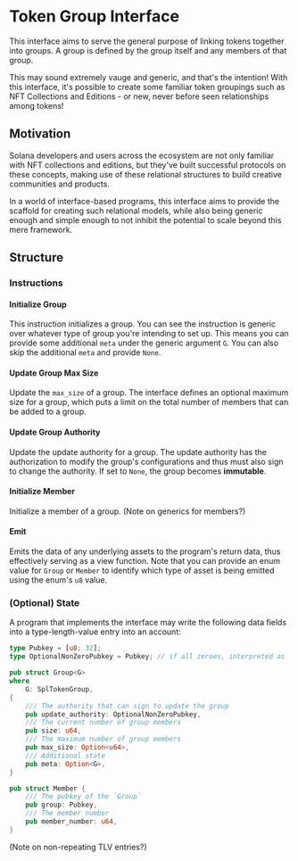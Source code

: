 # Token Group Interface

This interface aims to serve the general purpose of linking tokens together
into groups. A group is defined by the group itself and any members of that
group.

This may sound extremely vauge and generic, and that's the intention!
With this interface, it's possible to create some familiar token groupings
such as NFT Collections and Editions - or new, never before seen relationships
among tokens!

## Motivation

Solana developers and users across the ecosystem are not only familiar with
NFT collections and editions, but they've built successful protocols on these
concepts, making use of these relational structures to build creative
communities and products.

In a world of interface-based programs, this interface aims to provide the
scaffold for creating such relational models, while also being generic enough
and simple enough to not inhibit the potential to scale beyond this mere
framework.

## Structure

### Instructions

#### Initialize Group

This instruction initializes a group. You can see the instruction is generic
over whatever type of group you're intending to set up. This means you can
provide some additional `meta` under the generic argument `G`. You can also
skip the additional `meta` and provide `None`.

#### Update Group Max Size

Update the `max_size` of a group. The interface defines an optional maximum
size for a group, which puts a limit on the total number of members that can
be added to a group.

#### Update Group Authority

Update the update authority for a group. The update authority has the
authorization to modify the group's configurations and thus must also
sign to change the authority. If set to `None`, the group becomes
**immutable**.

#### Initialize Member

Initialize a member of a group.
(Note on generics for members?)

#### Emit

Emits the data of any underlying assets to the program's return data,
thus effectively serving as a view function. Note that you can provide
an enum value for `Group` or `Member` to identify which type of asset is
being emitted using the enum's `u8` value.

### (Optional) State

A program that implements the interface may write the following data fields
into a type-length-value entry into an account:

```rust
type Pubkey = [u8; 32];
type OptionalNonZeroPubkey = Pubkey; // if all zeroes, interpreted as `None`

pub struct Group<G>
where
    G: SplTokenGroup,
{
    /// The authority that can sign to update the group
    pub update_authority: OptionalNonZeroPubkey,
    /// The current number of group members
    pub size: u64,
    /// The maximum number of group members
    pub max_size: Option<u64>,
    /// Additional state
    pub meta: Option<G>,
}

pub struct Member {
    /// The pubkey of the `Group`
    pub group: Pubkey,
    /// The member number
    pub member_number: u64,
}
```

(Note on non-repeating TLV entries?)

